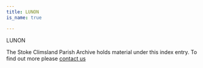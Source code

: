 ```yaml
---
title: LUNON
is_name: true

---
```


LUNON


The Stoke Climsland Parish Archive holds material under this index entry. To find out more please [contact us](/contact/)
